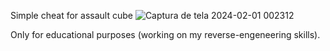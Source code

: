 Simple cheat for assault cube
![Captura de tela 2024-02-01 002312](https://github.com/exd02/AssaultCubeCheat/assets/62575526/c218fba5-96c0-46aa-bc3e-cee916f61534)

Only for educational purposes (working on my reverse-engeneering skills).
